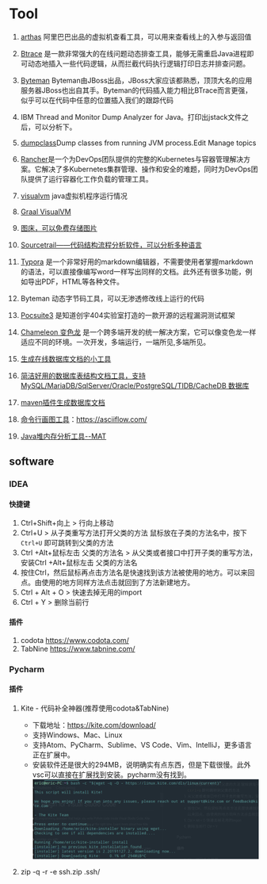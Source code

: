 # Tool

1. [arthas](https://gitee.com/arthas/arthas) 阿里巴巴出品的虚拟机查看工具，可以用来查看线上的入参与返回值

1. [Btrace](https://github.com/btraceio/btrace) 是一款非常强大的在线问题动态排查工具，能够无需重启Java进程即可动态地插入一些代码逻辑，从而拦截代码执行逻辑打印日志并排查问题。

1. [Byteman](https://byteman.jboss.org/) Byteman由JBoss出品，JBoss大家应该都熟悉，顶顶大名的应用服务器JBoss也出自其手。Byteman的代码插入能力相比BTrace而言更强，似乎可以在代码中任意的位置插入我们的跟踪代码

1. IBM Thread and Monitor Dump Analyzer for Java。打印出jstack文件之后，可以分析下。

1. [dumpclass](https://github.com/hengyunabc/dumpclass)Dump classes from running JVM process.Edit Manage topics

1. [Rancher](https://www.rancher.cn/)是一个为DevOps团队提供的完整的Kubernetes与容器管理解决方案。它解决了多Kubernetes集群管理、操作和安全的难题，同时为DevOps团队提供了运行容器化工作负载的管理工具。

1. [visualvm](https://visualvm.github.io/) java虚拟机程序运行情况

1. [Graal VisualVM](https://visualvm.github.io/graal.html)

1. [图床，可以免费存储图片](https://imgurl.org/)

1. [Sourcetrail——代码结构流程分析软件，可以分析多种语言](https://github.com/CoatiSoftware/Sourcetrail/releases)

1. [Typora](https://typora.io/) 是一个非常好用的markdown编辑器，不需要使用者掌握markdown的语法，可以直接像编写word一样写出同样的文档。此外还有很多功能，例如导出PDF，HTML等各种文件。

1. Byteman 动态字节码工具，可以无渗透修改线上运行的代码

1. [Pocsuite3](http://pocsuite.org/) 是知道创宇404实验室打造的一款开源的远程漏洞测试框架

1. [Chameleon 变色龙](http://cml.didi.cn/docs/introduction.html)  是一个跨多端开发的统一解决方案，它可以像变色龙一样适应不同的环境。一次开发，多端运行，一端所见,多端所见。

1. [生成在线数据库文档的小工具](https://github.com/viodo/db-doc)

1. [简洁好用的数据库表结构文档工具，支持MySQL/MariaDB/SqlServer/Oracle/PostgreSQL/TIDB/CacheDB 数据库](https://gitee.com/leshalv/screw)

1. [maven插件生成数据库文档](https://gitee.com/leshalv/screw)

1. [命令行画图工具](https://asciiflow.cn/)：https://asciiflow.com/

1. [Java堆内存分析工具--MAT](https://www.eclipse.org/mat/)
   
## software

### IDEA

#### 快捷键

1. Ctrl+Shift+向上 > 行向上移动
1. Ctrl+U  > 从子类重写方法打开父类的方法  鼠标放在子类的方法名中，按下 `Ctrl+U` 即可跳转到父类的方法
1. Ctrl +Alt+鼠标左击 父类的方法名  > 从父类或者接口中打开子类的重写方法，安装Ctrl +Alt+鼠标左击 父类的方法名
1. 按住Ctrl，然后鼠标再点击方法名是快速找到该方法被使用的地方。可以来回点。由使用的地方同样方法点击就回到了方法新建地方。
1. Ctrl + Alt + O  > 快速去掉无用的import
1. Ctrl + Y > 删除当前行 

#### 插件

1. codota https://www.codota.com/
2. TabNine https://www.tabnine.com/


### Pycharm

#### 插件
1. Kite - 代码补全神器(推荐使用codota&TabNine)
   * 下载地址：https://kite.com/download/
   * 支持Windows、Mac、Linux
   * 支持Atom、PyCharm、Sublime、VS Code、Vim、IntelliJ，更多语言正在扩展中。
   * 安装软件还是很大的294MB，说明确实有点东西，但是下载很慢。此外vsc可以直接在扩展找到安装。pycharm没有找到。
   ![](./img/kite.png)


1.  zip -q -r -e ssh.zip .ssh/

